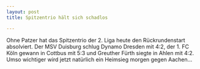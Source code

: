 ```yaml
---
layout: post
title: Spitzentrio hält sich schadlos

---
```


Ohne Patzer hat das Spitzentrio der 2. Liga heute den Rückrundenstart absolviert. Der MSV Duisburg schlug Dynamo Dresden mit 4:2, der 1. FC Köln gewann in Cottbus mit 5:3 und Greuther Fürth siegte in Ahlen mit 4:2. Umso wichtiger wird jetzt natürlich ein Heimsieg morgen gegen Aachen...


